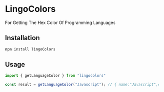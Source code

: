 # LingoColors

For Getting The Hex Color Of Programming Languages

## Installation

```bash  
npm install lingoColors
```

## Usage

```js
import { getLanguageColor } from "lingocolors"

const result = getLanguageColor("Javascript"); // { name:"Javascript",color:"#f1e05a" }
```